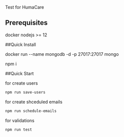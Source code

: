 Test for HumaCare

## Prerequisites

docker
nodejs >= 12

##Quick Install 

docker run --name mongodb -d -p 27017:27017 mongo

npm i 

##Quick Start

for create users 

```bash
npm run save-users
```

for create shceduled emails

```bash
npm run schedule-emails
```

for validations

```bash
npm run test
```